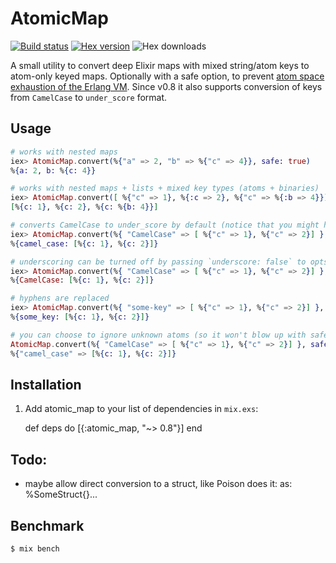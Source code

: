 # AtomicMap

[![Build status](https://travis-ci.org/ruby2elixir/atomic_map.svg "Build status")](https://travis-ci.org/ruby2elixir/atomic_map)
[![Hex version](https://img.shields.io/hexpm/v/atomic_map.svg "Hex version")](https://hex.pm/packages/atomic_map)
![Hex downloads](https://img.shields.io/hexpm/dt/atomic_map.svg "Hex downloads")


A small utility to convert deep Elixir maps with mixed string/atom keys to atom-only keyed maps. Optionally with a safe option, to prevent [atom space exhaustion of the Erlang VM](https://erlangcentral.org/wiki/index.php?title=String_Conversion_To_Atom). Since v0.8 it also supports conversion of keys from `CamelCase` to `under_score` format.

## Usage


```elixir
# works with nested maps
iex> AtomicMap.convert(%{"a" => 2, "b" => %{"c" => 4}}, safe: true)
%{a: 2, b: %{c: 4}}

# works with nested maps + lists + mixed key types (atoms + binaries)
iex> AtomicMap.convert([ %{"c" => 1}, %{:c => 2}, %{"c" => %{:b => 4}}], safe: true]
[%{c: 1}, %{c: 2}, %{c: %{b: 4}}]

# converts CamelCase to under_score by default (notice that you might have to turn 'safe' flag off)
iex> AtomicMap.convert(%{ "CamelCase" => [ %{"c" => 1}, %{"c" => 2}] }, safe: false)
%{camel_case: [%{c: 1}, %{c: 2}]}

# underscoring can be turned off by passing `underscore: false` to opts
iex> AtomicMap.convert(%{ "CamelCase" => [ %{"c" => 1}, %{"c" => 2}] }, safe: false, underscore: false )
%{CamelCase: [%{c: 1}, %{c: 2}]}

# hyphens are replaced
iex> AtomicMap.convert(%{ "some-key" => [ %{"c" => 1}, %{"c" => 2}] }, safe: false, underscore: true )
%{some_key: [%{c: 1}, %{c: 2}]}

# you can choose to ignore unknown atoms (so it won't blow up with safe option...)
AtomicMap.convert(%{ "CamelCase" => [ %{"c" => 1}, %{"c" => 2}] }, safe: true, ignore: true)
%{"camel_case" => [%{c: 1}, %{c: 2}]}
```


## Installation
  1. Add atomic_map to your list of dependencies in `mix.exs`:

        def deps do
          [{:atomic_map, "~> 0.8"}]
        end

## Todo:
  - maybe allow direct conversion to a struct, like Poison does it: as: %SomeStruct{}...


## Benchmark

    $ mix bench
